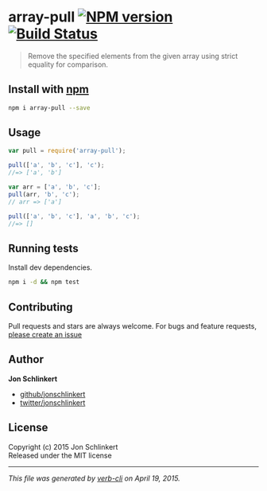 # array-pull [![NPM version](https://badge.fury.io/js/array-pull.svg)](http://badge.fury.io/js/array-pull)  [![Build Status](https://travis-ci.org/jonschlinkert/array-pull.svg)](https://travis-ci.org/jonschlinkert/array-pull) 

> Remove the specified elements from the given array using strict equality for comparison.

## Install with [npm](npmjs.org)

```bash
npm i array-pull --save
```

## Usage

```js
var pull = require('array-pull');

pull(['a', 'b', 'c'], 'c');
//=> ['a', 'b']

var arr = ['a', 'b', 'c'];
pull(arr, 'b', 'c');
// arr => ['a']

pull(['a', 'b', 'c'], 'a', 'b', 'c');
//=> []
```

## Running tests
Install dev dependencies.

```bash
npm i -d && npm test
```

## Contributing
Pull requests and stars are always welcome. For bugs and feature requests, [please create an issue](https://github.com/jonschlinkert/array-pull/issues)

## Author

**Jon Schlinkert**
 
+ [github/jonschlinkert](https://github.com/jonschlinkert)
+ [twitter/jonschlinkert](http://twitter.com/jonschlinkert) 

## License
Copyright (c) 2015 Jon Schlinkert  
Released under the MIT license

***

_This file was generated by [verb-cli](https://github.com/assemble/verb-cli) on April 19, 2015._